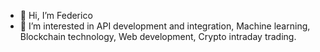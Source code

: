 - 👋 Hi, I’m Federico
- 👀 I’m interested in API development and integration, Machine learning, Blockchain technology, Web development, Crypto intraday trading.

<!---
federico-digital/federico-digital is a ✨ special ✨ repository because its `README.md` (this file) appears on your GitHub profile.
You can click the Preview link to take a look at your changes.
--->

